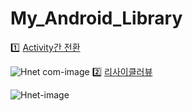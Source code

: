 # My_Android_Library
1️⃣ [Activity간 전환](https://velog.io/@dabin/%EC%95%88%EB%93%9C%EB%A1%9C%EC%9D%B4%EB%93%9CIntentIntent-Filter)

![Hnet com-image](https://user-images.githubusercontent.com/84564695/135263325-c1d055a0-17ab-40b7-9fc1-369c10ebb669.gif)
2️⃣ [리사이클러뷰](https://velog.io/@dabin/%EC%95%88%EB%93%9C%EB%A1%9C%EC%9D%B4%EB%93%9CRecyclerView-%EC%8B%A4%EC%A0%84e)

![Hnet-image](https://user-images.githubusercontent.com/84564695/135257498-20c30aae-f56c-460c-bbdf-1d6db69ddb97.gif)

